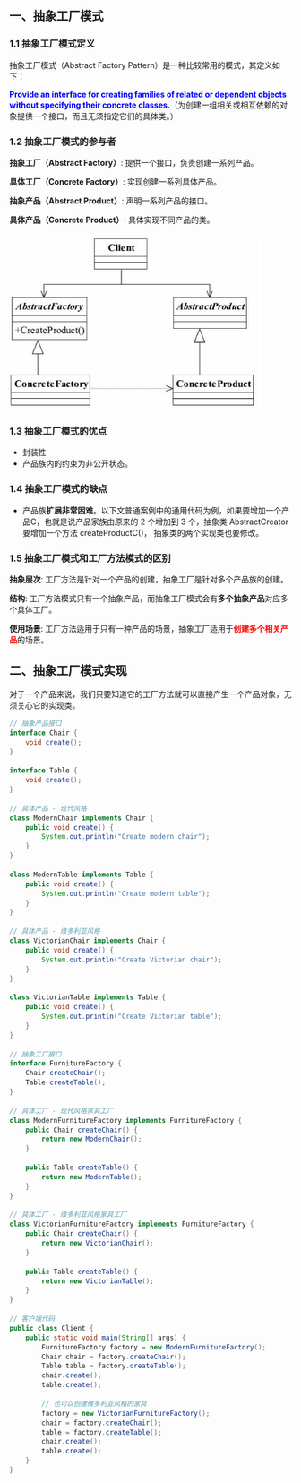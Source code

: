 ## 一、抽象工厂模式

### 1.1 抽象工厂模式定义

抽象工厂模式（Abstract Factory Pattern）是一种比较常用的模式，其定义如下： 

<font color="blue">**Provide an interface for creating families of related or dependent objects without specifying their concrete classes.**</font>（为创建一组相关或相互依赖的对象提供一个接口，而且无须指定它们的具体类。）



### 1.2 抽象工厂模式的参与者

**抽象工厂（Abstract Factory）**: 提供一个接口，负责创建一系列产品。

**具体工厂（Concrete Factory）**: 实现创建一系列具体产品。

**抽象产品（Abstract Product）**: 声明一系列产品的接口。

**具体产品（Concrete Product）**: 具体实现不同产品的类。

<img src="images/image-20240904143938739.png" alt="image-20240904143938739" style="zoom:80%;" />



### 1.3 抽象工厂模式的优点

- 封装性
- 产品族内的约束为非公开状态。



### 1.4 抽象工厂模式的缺点

- 产品族**扩展非常困难**。以下文普通案例中的通用代码为例，如果要增加一个产品C，也就是说产品家族由原来的 2 个增加到 3 个，抽象类 AbstractCreator 要增加一个方法 createProductC()， 抽象类的两个实现类也要修改。



### 1.5 抽象工厂模式和工厂方法模式的区别

**抽象层次**: 工厂方法是针对一个产品的创建，抽象工厂是针对多个产品族的创建。

**结构**: 工厂方法模式只有一个抽象产品，而抽象工厂模式会有**多个抽象产品**对应多个具体工厂。

**使用场景**: 工厂方法适用于只有一种产品的场景，抽象工厂适用于<font color="red">**创建多个相关产品**</font>的场景。





## 二、抽象工厂模式实现

对于一个产品来说，我们只要知道它的工厂方法就可以直接产生一个产品对象，无须关心它的实现类。

```java
// 抽象产品接口
interface Chair {
    void create();
}

interface Table {
    void create();
}

// 具体产品 - 现代风格
class ModernChair implements Chair {
    public void create() {
        System.out.println("Create modern chair");
    }
}

class ModernTable implements Table {
    public void create() {
        System.out.println("Create modern table");
    }
}

// 具体产品 - 维多利亚风格
class VictorianChair implements Chair {
    public void create() {
        System.out.println("Create Victorian chair");
    }
}

class VictorianTable implements Table {
    public void create() {
        System.out.println("Create Victorian table");
    }
}

// 抽象工厂接口
interface FurnitureFactory {
    Chair createChair();
    Table createTable();
}

// 具体工厂 - 现代风格家具工厂
class ModernFurnitureFactory implements FurnitureFactory {
    public Chair createChair() {
        return new ModernChair();
    }

    public Table createTable() {
        return new ModernTable();
    }
}

// 具体工厂 - 维多利亚风格家具工厂
class VictorianFurnitureFactory implements FurnitureFactory {
    public Chair createChair() {
        return new VictorianChair();
    }

    public Table createTable() {
        return new VictorianTable();
    }
}

// 客户端代码
public class Client {
    public static void main(String[] args) {
        FurnitureFactory factory = new ModernFurnitureFactory();
        Chair chair = factory.createChair();
        Table table = factory.createTable();
        chair.create();
        table.create();

        // 也可以创建维多利亚风格的家具
        factory = new VictorianFurnitureFactory();
        chair = factory.createChair();
        table = factory.createTable();
        chair.create();
        table.create();
    }
}
```


